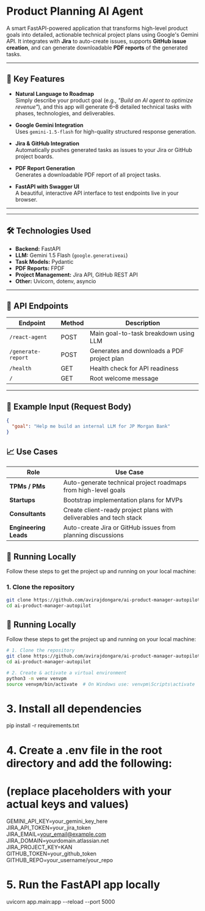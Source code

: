 # Product Planning AI Agent

A smart FastAPI-powered application that transforms high-level product goals into detailed, actionable technical project plans using Google's Gemini API. It integrates with **Jira** to auto-create issues, supports **GitHub issue creation**, and can generate downloadable **PDF reports** of the generated tasks.

---

## 🚀 Key Features

- **Natural Language to Roadmap**  
  Simply describe your product goal (e.g., _"Build an AI agent to optimize revenue"_), and this app will generate 6–8 detailed technical tasks with phases, technologies, and deliverables.

- **Google Gemini Integration**  
  Uses `gemini-1.5-flash` for high-quality structured response generation.

- **Jira & GitHub Integration**  
  Automatically pushes generated tasks as issues to your Jira or GitHub project boards.

- **PDF Report Generation**  
  Generates a downloadable PDF report of all project tasks.

- **FastAPI with Swagger UI**  
  A beautiful, interactive API interface to test endpoints live in your browser.

---

---

## 🛠️ Technologies Used

- **Backend:** FastAPI
- **LLM:** Gemini 1.5 Flash (`google.generativeai`)
- **Task Models:** Pydantic
- **PDF Reports:** FPDF
- **Project Management:** Jira API, GitHub REST API
- **Other:** Uvicorn, dotenv, asyncio

---

## 🧪 API Endpoints

| Endpoint             | Method | Description                                |
|----------------------|--------|--------------------------------------------|
| `/react-agent`       | POST   | Main goal-to-task breakdown using LLM      |
| `/generate-report`   | POST   | Generates and downloads a PDF project plan |
| `/health`            | GET    | Health check for API readiness             |
| `/`                  | GET    | Root welcome message                       |

---

## 🔄 Example Input (Request Body)

```json
{
  "goal": "Help me build an internal LLM for JP Morgan Bank"
}
```

## 📈 Use Cases

| Role               | Use Case                                                                 |
|--------------------|--------------------------------------------------------------------------|
| **TPMs / PMs**      | Auto-generate technical project roadmaps from high-level goals           |
| **Startups**        | Bootstrap implementation plans for MVPs                                  |
| **Consultants**     | Create client-ready project plans with deliverables and tech stack       |
| **Engineering Leads** | Auto-create Jira or GitHub issues from planning discussions             |


## 🚀 Running Locally

Follow these steps to get the project up and running on your local machine:

### 1. **Clone the repository**
```bash
git clone https://github.com/avirajdongare/ai-product-manager-autopilot.git
cd ai-product-manager-autopilot
```

## 🚀 Running Locally

Follow these steps to get the project up and running on your local machine:

```bash
# 1. Clone the repository
git clone https://github.com/avirajdongare/ai-product-manager-autopilot.git
cd ai-product-manager-autopilot
```

```bash
# 2. Create & activate a virtual environment
python3 -m venv venvpm
source venvpm/bin/activate  # On Windows use: venvpm\Scripts\activate
```

# 3. Install all dependencies
pip install -r requirements.txt

# 4. Create a .env file in the root directory and add the following:
# (replace placeholders with your actual keys and values)
GEMINI_API_KEY=your_gemini_key_here  
JIRA_API_TOKEN=your_jira_token  
JIRA_EMAIL=your_email@example.com  
JIRA_DOMAIN=yourdomain.atlassian.net  
JIRA_PROJECT_KEY=KAN  
GITHUB_TOKEN=your_github_token  
GITHUB_REPO=your_username/your_repo  

# 5. Run the FastAPI app locally
uvicorn app.main:app --reload --port 5000

